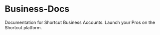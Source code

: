 # Business-Docs
Documentation for Shortcut Business Accounts. Launch your Pros on the Shortcut platform.
